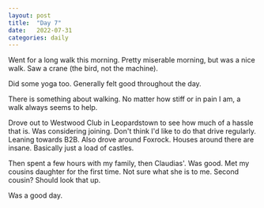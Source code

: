 ```yaml
---
layout: post
title:  "Day 7"
date:   2022-07-31
categories: daily
---
```

Went for a long walk this morning. Pretty miserable morning, but was a nice walk. Saw a crane (the bird, not the machine).

Did some yoga too. Generally felt good throughout the day.

There is something about walking. No matter how stiff or in pain I am, a walk always seems to help. 

Drove out to Westwood Club in Leopardstown to see how much of a hassle that is. Was considering joining. Don't think I'd like to do that drive regularly. Leaning towards B2B. Also drove around Foxrock. Houses around there are insane. Basically just a load of castles.

Then spent a few hours with my family, then Claudias'. Was good. Met my cousins daughter for the first time. Not sure what she is to me. Second cousin? Should look that up.

Was a good day. 